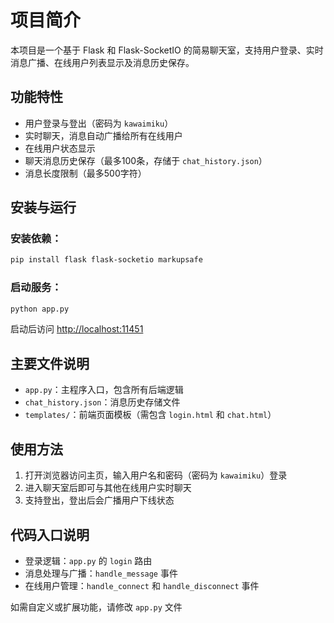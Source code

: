 # 项目简介

本项目是一个基于 Flask 和 Flask-SocketIO 的简易聊天室，支持用户登录、实时消息广播、在线用户列表显示及消息历史保存。

## 功能特性

- 用户登录与登出（密码为 `kawaimiku`）
- 实时聊天，消息自动广播给所有在线用户
- 在线用户状态显示
- 聊天消息历史保存（最多100条，存储于 `chat_history.json`）
- 消息长度限制（最多500字符）

## 安装与运行

### 安装依赖：
```bash
pip install flask flask-socketio markupsafe
```

### 启动服务：
```bash
python app.py
```

启动后访问 [http://localhost:11451](http://localhost:11451)

## 主要文件说明

- `app.py`：主程序入口，包含所有后端逻辑
- `chat_history.json`：消息历史存储文件
- `templates/`：前端页面模板（需包含 `login.html` 和 `chat.html`）

## 使用方法

1. 打开浏览器访问主页，输入用户名和密码（密码为 `kawaimiku`）登录
2. 进入聊天室后即可与其他在线用户实时聊天
3. 支持登出，登出后会广播用户下线状态

## 代码入口说明

- 登录逻辑：`app.py` 的 `login` 路由
- 消息处理与广播：`handle_message` 事件
- 在线用户管理：`handle_connect` 和 `handle_disconnect` 事件

如需自定义或扩展功能，请修改 `app.py` 文件
